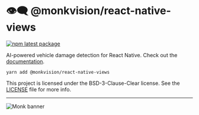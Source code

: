 # 👁️‍🗨️ @monkvision/react-native-views
[![npm latest package](https://img.shields.io/npm/v/@monkvision/react-native-views/latest.svg)](https://www.npmjs.com/package/@monkvision/react-native-views)

AI-powered vehicle damage detection for React Native.
Check out the [documentation](https://monkvision.github.io/monkjs/docs/js/api/react-native-views).

``` yarn
yarn add @monkvision/react-native-views
```

This project is licensed under the BSD-3-Clause-Clear license. See the [LICENSE](LICENSE) file for more info.

----
![Monk banner](https://raw.githubusercontent.com/monkvision/monkjs/main/assets/banner.png)
